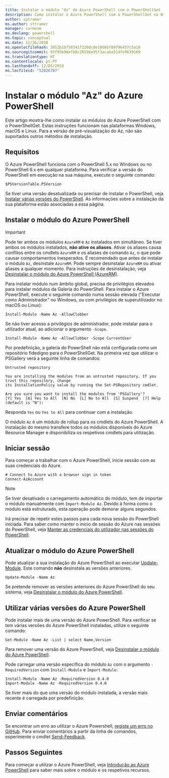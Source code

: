 ```yaml
---
title: Instalar o módulo "Az" do Azure PowerShell com o PowerShellGet
description: Como instalar o Azure PowerShell com o PowerShellGet no Windows, macOS e Linux.
author: sptramer
ms.author: sttramer
manager: carmonm
ms.devlang: powershell
ms.topic: conceptual
ms.date: 11/26/2018
ms.openlocfilehash: 3d52b18750341f220dc8e10d6bf89796457c5a10
ms.sourcegitcommit: 93f93b90ef88c2659be95f3acaba514fe9639169
ms.translationtype: HT
ms.contentlocale: pt-PT
ms.lasthandoff: 12/05/2018
ms.locfileid: "52826787"
---
```

# <a name="install-the-azure-powershell-az-module"></a>Instalar o módulo "Az" do Azure PowerShell

Este artigo mostra-lhe como instalar os módulos do Azure PowerShell com o PowerShellGet. Estas instruções funcionam nas plataformas Windows, macOS e Linux. Para a versão de pré-visualização do Az, não são suportados outros métodos de instalação. 

## <a name="requirements"></a>Requisitos

O Azure PowerShell funciona com o PowerShell 5.x no Windows ou no PowerShell 6.x em qualquer plataforma. Para verificar a versão do PowerShell em execução na sua máquina, execute o seguinte comando:

```powershell-interactive
$PSVersionTable.PSVersion
```

Se tiver uma versão desatualizada ou precisar de instalar o PowerShell, veja [Instalar várias versões do PowerShell](https://docs.microsoft.com/en-us/powershell/scripting/setup/installing-powershell?view=powershell-6). As informações sobre a instalação da sua plataforma estão associadas a essa página.

## <a name="install-the-azure-powershell-module"></a>Instalar o módulo do Azure PowerShell

> [!IMPORTANT]
>
> Pode ter ambos os módulos `AzureRM` e `Az` instalados em simultâneo. Se tiver ambos os módulos instalados, __não ative os aliases__.
> Ativar os aliases causa conflitos entre os cmdlets `AzureRM` e os aliases de comando `Az`, o que pode causar comportamentos inesperados.
> É recomendado que antes de instalar o módulo `Az`, desinstale `AzureRM`. Pode sempre desinstalar `AzureRM` ou ativar aliases a qualquer momento. Para instruções de desinstalação, veja [Desinstalar o módulo do Azure PowerShell (AzureRM)](uninstall-azurerm-ps.md). 

Para instalar módulo num âmbito global, precisa de privilégios elevados para instalar módulos da Galeria do PowerShell. Para instalar o Azure PowerShell, execute o seguinte comando numa sessão elevada ("Executar como Administrador" no Windows, ou com privilégios de superutilizador no macOS ou Linux):

```powershell-interactive
Install-Module -Name Az -AllowClobber
```

Se não tiver acesso a privilégios de administrador, pode instalar para o utilizador atual, ao adicionar o argumento `-Scope`.

```powershell-interactive
Install-Module -Name Az -AllowClobber -Scope CurrentUser
```

Por predefinição, a galeria do PowerShell não está configurada como um repositório fidedigno para o PowerShellGet. Na primeira vez que utilizar o PSGallery verá a seguinte linha de comandos:

```output
Untrusted repository

You are installing the modules from an untrusted repository. If you trust this repository, change
its InstallationPolicy value by running the Set-PSRepository cmdlet.

Are you sure you want to install the modules from 'PSGallery'?
[Y] Yes  [A] Yes to All  [N] No  [L] No to All  [S] Suspend  [?] Help (default is "N"):
```

Responda `Yes` ou `Yes to All` para continuar com a instalação.

O módulo `Az` é um módulo de rollup para os cmdlets do Azure PowerShell. A instalação do mesmo transfere todos os módulos disponíveis do Azure Resource Manager e disponibiliza os respetivos cmdlets para utilização.

## <a name="sign-in"></a>Iniciar sessão

Para começar a trabalhar com o Azure PowerShell, inicie sessão com as suas credenciais do Azure.

```powershell-interactive
# Connect to Azure with a browser sign in token
Connect-AzAccount
```

> [!NOTE]
>
> Se tiver desativado o carregamento automático do módulo, tem de importar o módulo manualmente com `Import-Module Az`. Devido à forma como o módulo está estruturado, esta operação pode demorar alguns segundos.

Irá precisar de repetir estes passos para cada nova sessão do PowerShell iniciada. Para saber como manter o início de sessão do Azure nas sessões do PowerShell, veja [Manter as credenciais do utilizador nas sessões do PowerShell](context-persistence.md).

## <a name="update-the-azure-powershell-module"></a>Atualizar o módulo do Azure PowerShell

Pode atualizar a sua instalação do Azure PowerShell ao executar [Update-Module](/powershell/module/powershellget/update-module). Este comando __não__ desinstala as versões anteriores.

```powershell-interactive
Update-Module -Name Az
```

Se pretende remover as versões anteriores do Azure PowerShell do seu sistema, veja [Desinstalar o módulo do Azure PowerShell](uninstall-azurerm-ps.md).

## <a name="use-multiple-versions-of-azure-powershell"></a>Utilizar várias versões do Azure PowerShell

Pode instalar mais de uma versão do Azure PowerShell. Para verificar se tem várias versões do Azure PowerShell instaladas, utilize o seguinte comando:

```powershell-interactive
Get-Module -Name Az -List | select Name,Version
```

Para remover uma versão do Azure PowerShell, veja [Desinstalar o módulo do Azure PowerShell](uninstall-azurerm-ps.md).

Pode carregar uma versão específica do módulo `Az` com o argumento `-RequiredVersion` com `Install-Module` e `Import-Module`:

```powershell-interactive
Install-Module -Name Az -RequiredVersion 0.4.0
Import-Module -Name Az -RequiredVersion 0.4.0
```

Se tiver mais do que uma versão do módulo instalada, a versão mais recente é carregada por predefinição.

## <a name="provide-feedback"></a>Enviar comentários

Se encontrar um erro ao utilizar o Azure Powershell, [registe um erro no GitHub](https://github.com/Azure/azure-powershell/issues).
Para enviar comentários a partir da linha de comandos, experimente o cmdlet [Send-Feedback](/powershell/module/az.profile/send-feedback).

## <a name="next-steps"></a>Passos Seguintes

Para começar a utilizar o Azure PowerShell, veja [Introdução ao Azure PowerShell](get-started-azureps.md) para saber mais sobre o módulo e os respetivos recursos.
